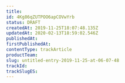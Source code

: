 ```yaml
---
title: 
id: 4Kg86qZUTPOO6apCOVwYrb
status: DRAFT
createdAt: 2019-11-25T18:07:48.135Z
updatedAt: 2020-02-13T18:59:02.546Z
publishedAt: 
firstPublishedAt: 
contentType: trackArticle
productTeam: 
slug: untitled-entry-2019-11-25-at-06-07-48
trackId: 
trackSlugES: 
---
```



